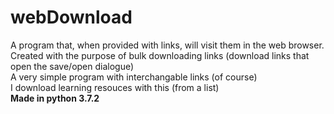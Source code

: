 # webDownload
A program that, when provided with links, will visit them in the web browser. <br>
Created with the purpose of bulk downloading links (download links that open the save/open dialogue) <br>
A very simple program with interchangable links (of course)<br>
I download learning resouces with this (from a list)<br>
<b>Made in python 3.7.2</b>

